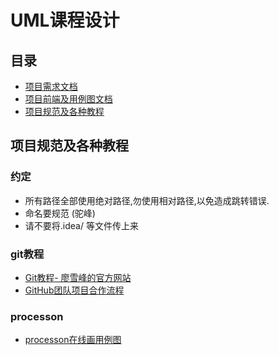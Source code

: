 # UML课程设计

## 目录 
 - [项目需求文档](docs/)
 - [项目前端及用例图文档](docs/frontEnd.md)
 - [项目规范及各种教程](#项目规范及各种教程)


## 项目规范及各种教程
### 约定
 - 所有路径全部使用绝对路径,勿使用相对路径,以免造成跳转错误.  
 - 命名要规范 (驼峰)  
 - 请不要将.idea/ 等文件传上来
 
### git教程
 -  [Git教程- 廖雪峰的官方网站](https://www.liaoxuefeng.com/wiki/0013739516305929606dd18361248578c67b8067c8c017b000)  
 -  [GitHub团队项目合作流程](https://www.cnblogs.com/schaepher/p/4933873.html)

### processon
 - [processon在线画用例图](https://www.processon.com)
